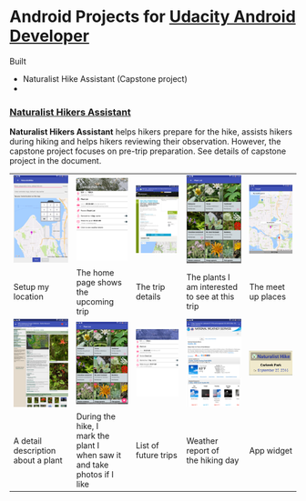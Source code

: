 # Android Projects for [Udacity Android Developer](https://www.udacity.com/course/android-developer-nanodegree-by-google--nd801)
Built 
* Naturalist Hike Assistant (Capstone project)
* 

### [Naturalist Hikers Assistant](https://github.com/mingrutar/Capstone-Project)
<b>Naturalist Hikers Assistant</b> helps hikers prepare for the hike, assists hikers during hiking and helps hikers reviewing their observation. However, the capstone project focuses on pre-trip preparation. See details of capstone project in the document.

|  |  |  |  |  |
|:-----|:-----|:-----|:-----|:-----|
| ![](images/setup_my_location.png) | ![](images/current_trip.png) | ![](images/trip_detail.png) | ![](images/plant_list.png) | ![](images/meetat_user_defined.png) |
| Setup my location | The home page shows<br> the upcoming trip | The trip details | The plants I am interested<br>to see at this trip | The meet up places |
| ![](images/plant_detail_not_fav.png) | ![](images/plant_list_on_hike.png) | ![](images/future_trip.png) |![](images/weather.png) | ![](images/widget_1.png) |
| A detail description<br> about a plant | During the hike, I <br>mark the plant I <br>when saw it and take <br>photos if I like | List of future trips | Weather report of <br>the hiking day | App widget  |
